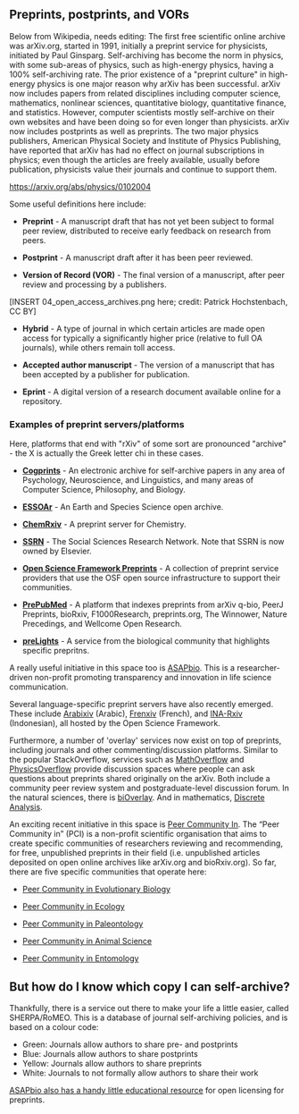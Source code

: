 ## Preprints, postprints, and VORs <a name="preprints"></a>

Below from Wikipedia, needs editing:
The first free scientific online archive was arXiv.org, started in 1991, initially a preprint service for physicists, initiated by Paul Ginsparg. Self-archiving has become the norm in physics, with some sub-areas of physics, such as high-energy physics, having a 100% self-archiving rate. The prior existence of a "preprint culture" in high-energy physics is one major reason why arXiv has been successful. arXiv now includes papers from related disciplines including computer science, mathematics, nonlinear sciences, quantitative biology, quantitative finance, and statistics. However, computer scientists mostly self-archive on their own websites and have been doing so for even longer than physicists. arXiv now includes postprints as well as preprints. The two major physics publishers, American Physical Society and Institute of Physics Publishing, have reported that arXiv has had no effect on journal subscriptions in physics; even though the articles are freely available, usually before publication, physicists value their journals and continue to support them.

https://arxiv.org/abs/physics/0102004

Some useful definitions here include:

* **Preprint** - A manuscript draft that has not yet been subject to formal peer review, distributed to receive early feedback on research from peers.

* **Postprint** - A manuscript draft after it has been peer reviewed.

* **Version of Record (VOR)** - The final version of a manuscript, after peer review and processing by a publishers.

[INSERT 04_open_access_archives.png here; credit: Patrick Hochstenbach, CC BY]

* **Hybrid** - A type of journal in which certain articles are made open access for typically a significantly higher price (relative to full OA journals), while others remain toll access.

* **Accepted author manuscript** - The version of a manuscript that has been accepted by a publisher for publication.

* **Eprint** - A digital version of a research document available online for a repository.


### Examples of preprint servers/platforms

Here, platforms that end with "rXiv" of some sort are pronounced "archive" - the X is actually the Greek letter chi in these cases.

* [**Cogprints**](http://www.cogprints.org/) -  An electronic archive for self-archive papers in any area of Psychology, Neuroscience, and Linguistics, and many areas of Computer Science, Philosophy, and Biology.

* [**ESSOAr**](https://www.essoar.org/) - An Earth and Species Science open archive.

* [**ChemRxiv**](https://chemrxiv.org/) - A preprint server for Chemistry.

* [**SSRN**](https://www.ssrn.com/index.cfm/en/) - The Social Sciences Research Network. Note that SSRN is now owned by Elsevier.

* [**Open Science Framework Preprints**](https://osf.io/preprints/) - A collection of preprint service providers that use the OSF open source infrastructure to support their communities.

* [**PrePubMed**](http://www.prepubmed.org/) - A platform that indexes preprints from arXiv q-bio, PeerJ Preprints, bioRxiv, F1000Research, preprints.org, The Winnower, Nature Precedings, and Wellcome Open Research.

* [**preLights**](https://prelights.biologists.com/) - A service from the biological community that highlights specific prepritns.

A really useful initiative in this space too is [ASAPbio](https://asapbio.org/). This is a researcher-driven non-profit promoting transparency and innovation in life science communication.

Several language-specific preprint servers have also recently emerged. These include [Arabixiv](https://arabixiv.org/) (Arabic), [Frenxiv](https://frenxiv.org/) (French), and [INA-Rxiv](https://osf.io/preprints/inarxiv/) (Indonesian), all hosted by the Open Science Framework.

Furthermore, a number of 'overlay' services now exist on top of preprints, including journals and other commenting/discussion platforms. Similar to the popular StackOverflow, services such as [MathOverflow](https://mathoverflow.net/) and [PhysicsOverflow](https://physicsoverflow.org/) provide discussion spaces where people can ask questions about preprints shared originally on the arXiv. Both include a community peer review system and postgraduate-level discussion forum. In the natural sciences, there is [biOverlay](https://www.bioverlay.org/post/welcome/). And in mathematics, [Discrete Analysis](https://discreteanalysisjournal.com/).

An exciting recent initiative in this space is [Peer Community In](https://peercommunityin.org/). The “Peer Community in” (PCI) is a non-profit scientific organisation that aims to create specific communities of researchers reviewing and recommending, for free, unpublished preprints in their field (i.e. unpublished articles deposited on open online archives like arXiv.org and bioRxiv.org). So far, there are five specific communities that operate here: 

* [Peer Community in Evolutionary Biology](https://evolbiol.peercommunityin.org/)

* [Peer Community in Ecology](https://ecology.peercommunityin.org/)

* [Peer Community in Paleontology](https://paleo.peercommunityin.org/)

* [Peer Community in Animal Science](https://animsci.peercommunityin.org/) 

* [Peer Community in Entomology](https://entomol.peercommunityin.org/)

## But how do I know which copy I can self-archive?

Thankfully, there is a service out there to make your life a little easier, called SHERPA/RoMEO. This is a database of journal self-archiving policies, and is based on a colour code:

* Green: Journals allow authors to share pre- and postprints
* Blue: Journals allow authors to share postprints
* Yellow: Journals allow authors to share preprints
* White: Journals to not formally allow authors to share their work

[ASAPbio also has a handy little educational resource](https://asapbio.org/new-licensing-resources) for open licensing for preprints.